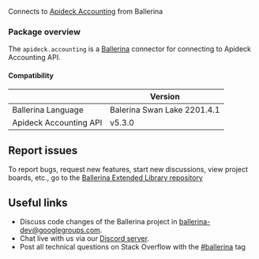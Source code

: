 
Connects to [Apideck Accounting](https://docs.apideck.com/apis/accounting/reference) from Ballerina

### Package overview

The `apideck.accounting` is a [Ballerina](https://ballerina.io/) connector for connecting to Apideck Accounting API.

#### Compatibility
|                        | Version                  |
|------------------------|--------------------------|
| Ballerina Language     | Balerina Swan Lake 2201.4.1|
| Apideck Accounting API | v5.3.0                   |

## Report issues
To report bugs, request new features, start new discussions, view project boards, etc., go to the [Ballerina Extended Library repository](https://github.com/ballerina-platform/ballerina-extended-library)

## Useful links
- Discuss code changes of the Ballerina project in [ballerina-dev@googlegroups.com](mailto:ballerina-dev@googlegroups.com).
- Chat live with us via our [Discord server](https://discord.gg/ballerinalang).
- Post all technical questions on Stack Overflow with the [#ballerina](https://stackoverflow.com/questions/tagged/ballerina) tag
